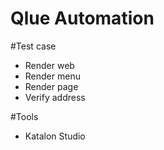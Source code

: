 # Qlue Automation

#Test case
- Render web
- Render menu
- Render page
- Verify address

#Tools
- Katalon Studio
